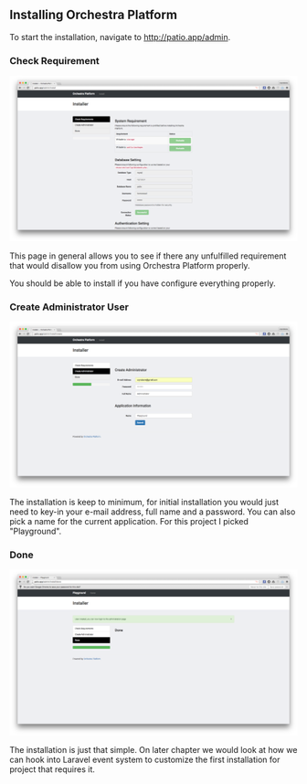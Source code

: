 ## Installing Orchestra Platform

To start the installation, navigate to <http://patio.app/admin>.

### Check Requirement

![Check Installation Requirement](./installation-01.png)

This page in general allows you to see if there any unfulfilled requirement that would disallow you from using Orchestra Platform properly. 

You should be able to install if you have configure everything properly.

### Create Administrator User

![Create User](./installation-02.png)

The installation is keep to minimum, for initial installation you would just need to key-in your e-mail address, full name and a password. You can also pick a name for the current application. For this project I picked "Playground".

### Done

![Done, that's it](./installation-03.png)

The installation is just that simple. On later chapter we would look at how we can hook into Laravel event system to customize the first installation for project that requires it.